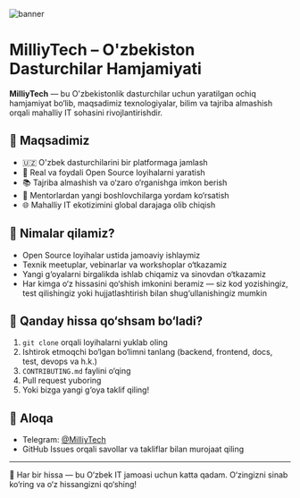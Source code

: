![banner](kasofat.milliytech.uz/static/images/milliytech.svg)

# MilliyTech – O'zbekiston Dasturchilar Hamjamiyati

**MilliyTech** — bu O'zbekistonlik dasturchilar uchun yaratilgan ochiq hamjamiyat bo‘lib, maqsadimiz texnologiyalar, bilim va tajriba almashish orqali mahalliy IT sohasini rivojlantirishdir.

## 🎯 Maqsadimiz

- 🇺🇿 O'zbek dasturchilarini bir platformaga jamlash
- 🤝 Real va foydali Open Source loyihalarni yaratish
- 📚 Tajriba almashish va o‘zaro o‘rganishga imkon berish
- 👥 Mentorlardan yangi boshlovchilarga yordam ko‘rsatish
- 🌐 Mahalliy IT ekotizimini global darajaga olib chiqish

## 🚀 Nimalar qilamiz?

- Open Source loyihalar ustida jamoaviy ishlaymiz
- Texnik meetuplar, vebinarlar va workshoplar o‘tkazamiz
- Yangi g‘oyalarni birgalikda ishlab chiqamiz va sinovdan o‘tkazamiz
- Har kimga o‘z hissasini qo‘shish imkonini beramiz — siz kod yozishingiz, test qilishingiz yoki hujjatlashtirish bilan shug‘ullanishingiz mumkin

## 🧩 Qanday hissa qo‘shsam bo‘ladi?

1. `git clone` orqali loyihalarni yuklab oling
2. Ishtirok etmoqchi bo‘lgan bo‘limni tanlang (backend, frontend, docs, test, devops va h.k.)
3. `CONTRIBUTING.md` faylini o‘qing
4. Pull request yuboring
5. Yoki bizga yangi g‘oya taklif qiling!

## 💬 Aloqa

- Telegram: [@MilliyTech](https://t.me/milliytech_uz)
- GitHub Issues orqali savollar va takliflar bilan murojaat qiling

---

🚨 Har bir hissa — bu O‘zbek IT jamoasi uchun katta qadam. O‘zingizni sinab ko‘ring va o‘z hissangizni qo‘shing!
